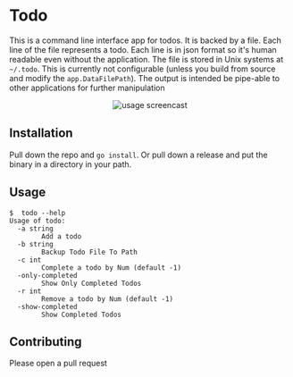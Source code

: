 # Todo

This is a command line interface app for todos. It is backed by a file. Each
line of the file represents a todo. Each line is in json format so it's
human readable even without the application. The file is stored in Unix systems
at `~/.todo`. This is currently not configurable (unless you build from source
and modify the `app.DataFilePath`). The output is intended be pipe-able to
other applications for further manipulation

<p align="center">
<img alt="usage screencast" src="https://user-images.githubusercontent.com/348407/31581016-b281e15e-b12d-11e7-8d95-50366f6af938.gif" />
</p>

## Installation

Pull down the repo and `go install`. Or pull down a release and put the binary
in a directory in your path.

## Usage

```
$  todo --help
Usage of todo:
  -a string
    	Add a todo
  -b string
    	Backup Todo File To Path
  -c int
    	Complete a todo by Num (default -1)
  -only-completed
    	Show Only Completed Todos
  -r int
    	Remove a todo by Num (default -1)
  -show-completed
    	Show Completed Todos
```

## Contributing

Please open a pull request
